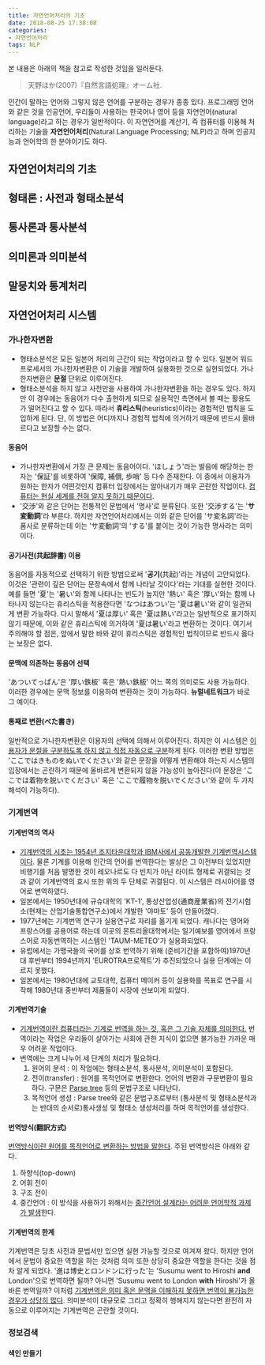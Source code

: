 ```yaml
---
title: 자연언어처리의 기초
date: 2018-08-25 17:38:08
categories:
- 자연언어처리
tags: NLP
---
```


본 내용은 아래의 책을 참고로 작성한 것임을 일러둔다.

> 天野ほか(2007)『自然言語処理』オーム社.

인간이 말하는 언어와 그렇지 않은 언어를 구분하는 경우가 종종 있다. 프로그래밍 언어와 같은 것을 인공언어, 우리들이 사용하는 한국어나 영어 등을 자연언어(natural language)라고 하는 경우가 일반적이다. 이 자연언어를 계산기, 즉 컴퓨터를 이용해 처리하는 기술을 **자연언어처리**(Natural Language Processing; NLP)라고 하며 인공지능과 언어학의 한 분야이기도 하다.

## 자연언어처리의 기초

## 형태론 : 사전과 형태소분석

## 통사론과 통사분석

## 의미론과 의미분석

## 말뭉치와 통계처리

## 자연언어처리 시스템
### 가나한자변환
- 형태소분석은 모든 일본어 처리의 근간이 되는 작업이라고 할 수 있다. 일본어 워드프로세서의 가나한자변환은 이 기술을 개발하여 실용화한 것으로 실현되었다. 가나한자변환은 **문절** 단위로 이루어진다. 
- 형태소분석을 하지 않고 사전만을 사용하여 가나한자변환을 하는 경우도 있다. 하지만 이 경우에는 동음어가 다수 출현하게 되므로 실용적인 측면에서 볼 때는 활용도가 떨어진다고 할 수 있다. 따라서 **휴리스틱**(heuristics)이라는 경험적인 법칙을 도입하게 된다. 단, 이 방법은 어디까지나 경험적 법칙에 의거하기 때문에 반드시 올바르다고 보장할 수는 없다. 

#### 동음어
- 가나한자변환에서 가장 큰 문제는 동음어이다. 'ほしょう'라는 발음에 해당하는 한자는 '保証'를 비롯하여 '保障, 補償, 歩哨' 등 다수 존재한다. 이 중에서 이용자가 원하는 한자가 어떤것인지 컴퓨터 입장에서는 알아내기가 매우 곤란한 작업이다. <u>컴퓨터는 현실 세계를 전혀 알지 못하기 때문이다</u>.
- '交渉'와 같은 단어는 전통적인 문법에서 '명사'로 분류된다. 또한 '交渉する'는 '**サ変動詞**'라 부른다. 하지만 자연언어처리에서는 이와 같은 단어를 'サ変名詞'라는 품사로 분류하는데 이는 'サ変動詞'의 'する'를 붙이는 것이 가능한 명사라는 의미이다.

#### 공기사전(共起辞書) 이용
동음어를 자동적으로 선택하기 위한 방법으로써 '**공기**(共起)'라는 개념이 고안되었다. 이것은 '관련이 깊은 단어는 문장속에서 함께 나타날 것이다'라는 기대를 실현한 것이다. 예를 들면 '夏'는 '暑い'와 함께 나타나는 빈도가 높지만 '熱い' 혹은 '厚い'와는 함께 나타나지 않는다는 휴리스틱을 적용한다면 'なつはあつい'는 '夏は暑い'와 같이 일관되게 변환 가능하다. 다시 말해서 '夏は厚い' 혹은 '夏は熱い'라고는 일반적으로 표기하지 않기 때문에, 이와 같은 휴리스틱에 의거하여 '夏は暑い'라고 변환하는 것이다. 여기서 주의해야 할 점은, 앞에서 말한 바와 같이 휴리스틱은 경험적인 법칙이므로 반드시 옳다는 보장은 없다.

#### 문맥에 의존하는 동음어 선택
'あついてっぱん'은 '厚い鉄板' 혹은 '熱い鉄板' 어느 쪽의 의미로도 사용 가능하다. 이러한 경우에는 문맥 정보를 이용하여 변환하는 것이 가능하다. **뉴럴네트워크**가 바로 그 예이다.

#### 통째로 변환(べた書き)
일반적으로 가나한자변환은 이용자의 선택에 의해서 이루어진다. 하지만 이 시스템은 <u>이용자가 문절을 구분하도록 하지 않고 직접 자동으로 구분</u>하게 된다. 이러한 변환 방법은 'ここではきものをぬいでください'와 같은 문장을 어떻게 변환해야 하는지 시스템의 입장에서는 곤란하기 때문에 올바르게 변환되지 않을 가능성이 높아진다(이 문장은 'ここでは着物を脱いでください' 혹은 'ここで履物を脱いでください'와 같이 두 가지 해석이 가능하다).

### 기계번역
#### 기계번역의 역사
- <u>기계번역의 시초는 1954년 조지타운대학과 IBM사에서 공동개발한 기계번역시스템이다</u>. 물론 기계를 이용해 인간의 언어를 번역한다는 발상은 그 이전부터 있었지만 비행기를 처음 발명한 것이 레오나르도 다 빈치가 아닌 라이트 형제로 귀결되는 것과 같이 기계번역의 효시 또한 위의 두 단체로 귀결된다. 이 시스템은 러시아어를 영어로 변역하였다.
- 일본에서는 1950년대에 규슈대학의 'KT-1', 통상산업성(通商産業省)의 전기시험소(현재는 산업기술통합연구소)에서 개발한 '야마토' 등이 만들어졌다.
- 1977년에는 기계번역 연구가 실용연구로 자리를 옮기게 되었다. 캐나다는 영어와 프랑스어를 공용어로 하는데 이곳의 몬트리올대학에서는 일기예보를 영어에서 프랑스어로 자동번역하는 시스템인 'TAUM-METEO'가 실용화되었다.
- 유럽에서는 가맹국들의 국어를 상호 번역하기 위해 (준비기간을 포함하여)1970년대 후반부터 1994년까지 'EUROTRA프로젝트'가 추진되었으나 실용 단계에는 이르지 못했다.
- 일본에서는 1980년대에 교토대학, 컴퓨터 메이커 등이 실용화를 목표로 연구를 시작해 1980년대 중반부터 제품들이 시장에 선보이게 되었다.

#### 기계번역기술
- <u>기계번역이란 컴퓨터라는 기계로 번역을 하는 것, 혹은 그 기술 자체를 의미한다.</u> 번역이라는 작업은 우리들이 살아가는 사회에 관한 지식이 없으면 불가능한 가까운 매우 어려운 작업이다. 
- 번역에는 크게 나누어 세 단계의 처리가 필요하다.
  1. 원어의 분석 : 이 작업에는 형태소분석, 통사분석, 의미분석이 포함된다.
  2. 전이(transfer) : 원어를 목적언어로 변환한다. 언어의 변환과 구문변환이 필요하다. 구문은 [Parse tree](https://en.wikipedia.org/wiki/Parse_tree) 등의 문법구조로 나타난다.
  3. 목적언어 생성 : Parse tree와 같은 문법구조로부터 (통사분석 및 형태소분석과는 반대의 순서로)통사생성 및 형태소 생성처리를 하여 목적언어를 생성한다.

#### 번역방식(翻訳方式)
<u>번역방식이란 원어를 목적언어로 변환하는 방법을 말한다</u>. 주된 번역방식은 아래와 같다.
  1. 하향식(top-down)
  2. 어휘 전이
  3. 구조 전이
  4. 중간언어 : 이 방식을 사용하기 위해서는 <u>중간언어 설계라는 어려운 언어학적 과제가 발생</u>한다.

#### 기계번역의 한계
기계번역은 당초 사전과 문법서만 있으면 실현 가능할 것으로 여겨져 왔다. 하지만 언어에서 문법이 중요한 역할을 하는 것처럼 의미 또한 상당히 중요한 역할을 한다는 것을 점차 알게 되었다. '進は博史とロンドンに行った'는 'Susumu went to Hiroshi **and** London'으로 번역하면 될까? 아니면 'Susumu went to London **with** Hiroshi'가 올바른 번역일까? 이처럼 <u>기계번역은 의미 혹은 문맥을 이해하지 못하면 번역이 불가능한 경우가 상당히 많다</u>. 의미분석이 대규모로 그리고 정확히 행해지지 않는다면 완전히 자동으로 이루어지는 기계번역은 곤란할 것이다.

### 정보검색

#### 색인 만들기

